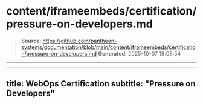 # content/iframeembeds/certification/pressure-on-developers.md

> **Source**: https://github.com/pantheon-systems/documentation/blob/main/content/iframeembeds/certification/pressure-on-developers.md
> **Generated**: 2025-10-07 18:08:54

---

---
title: WebOps Certification
subtitle: "Pressure on Developers"
---

<Partial file="certification-guide/pressure-on-developers.md" />
